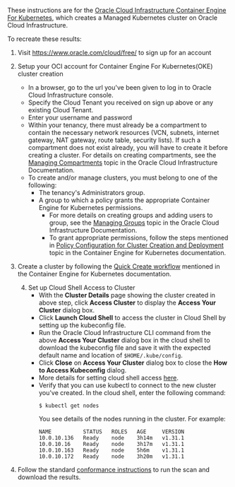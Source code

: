 These instructions are for the [Oracle Cloud Infrastructure Container Engine For Kubernetes](https://cloud.oracle.com/containers/kubernetes-engine), which creates a Managed Kubernetes cluster on Oracle Cloud Infrastructure.

To recreate these results:

1. Visit https://www.oracle.com/cloud/free/ to sign up for an account
2. Setup your OCI account for Container Engine For Kubernetes(OKE) cluster creation
    * In a browser, go to the url you've been given to log in to Oracle Cloud Infrastructure console.
    * Specify the Cloud Tenant you received on sign up above or any existing Cloud Tenant.
    * Enter your username and password
    * Within your tenancy, there must already be a compartment to contain the necessary network resources (VCN, subnets, internet gateway, NAT gateway, route table, security lists). If such a compartment does not exist already, you will have to create it before creating a cluster. For details on creating compartments, see the [Managing Compartments](https://docs.oracle.com/en-us/iaas/Content/Identity/Tasks/managingcompartments.htm) topic in the Oracle Cloud Infrastructure Documentation.
    * To create and/or manage clusters, you must belong to one of the following:
        * The tenancy's Administrators group.
        * A group to which a policy grants the appropriate Container Engine for Kubernetes permissions.
            * For more details on creating groups and adding users to group, see the [Managing Groups](https://docs.oracle.com/en-us/iaas/Content/Identity/Tasks/managinggroups.htm#) topic in the Oracle Cloud Infrastructure Documentation.
            * To grant appropriate permissions, follow the steps mentioned in [Policy Configuration for Cluster Creation and Deployment](https://docs.cloud.oracle.com/iaas/Content/ContEng/Concepts/contengpolicyconfig.htm) topic in the Container Engine for Kubernetes documentation.
3. Create a cluster by following the [Quick Create workflow](https://docs.oracle.com/en-us/iaas/Content/ContEng/Tasks/contengcreatingclusterusingoke_topic-Using_the_Console_to_create_a_Quick_Cluster_with_Default_Settings.htm) mentioned in the Container Engine for Kubernetes documentation.

   4. Set up Cloud Shell Access to Cluster
       *  With the **Cluster Details** page showing the cluster created in above step, click **Access Cluster** to display the **Access Your Cluster** dialog box.
       *  Click  **Launch Cloud Shell** to access the cluster in Cloud Shell by setting up the kubeconfig file.
       *  Run the Oracle Cloud Infrastructure CLI command from the above **Access Your Cluster** dialog box in the cloud shell to download the kubeconfig file and save it with the expected default name and location of `$HOME/.kube/config`.
       *  Click **Close** on **Access Your Cluster** dialog box to close the **How to Access Kubeconfig** dialog.
       *  More details for setting cloud shell access [here](https://docs.oracle.com/en-us/iaas/Content/ContEng/Tasks/contengdownloadkubeconfigfile.htm#cloudshelldownload).
       *  Verify that you can use kubectl to connect to the new cluster you've created. In the cloud shell, enter the following command:
           ```
           $ kubectl get nodes
           ```
          You see details of the nodes running in the cluster. For example:
           ```
           NAME          STATUS   ROLES   AGE     VERSION
           10.0.10.136   Ready    node    3h14m   v1.31.1
           10.0.10.16    Ready    node    3h17m   v1.31.1
           10.0.10.163   Ready    node    5h6m    v1.31.1
           10.0.10.172   Ready    node    3h20m   v1.31.1
           ```

5. Follow the standard [conformance instructions](https://github.com/cncf/k8s-conformance/blob/master/instructions.md) to run the scan and download the results.